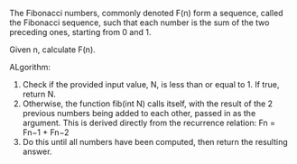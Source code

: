 The Fibonacci numbers, commonly denoted F(n) form a sequence, called the Fibonacci sequence, such that each number is the sum of the two preceding ones, starting from 0 and 1.

Given n, calculate F(n).

ALgorithm:
1. Check if the provided input value, N, is less than or equal to 1. If true, return N.
2. Otherwise, the function fib(int N) calls itself, with the result of the 2 previous numbers being added to each other, passed in as the argument. This is derived directly from the recurrence relation: Fn = Fn−1 + Fn−2
3. Do this until all numbers have been computed, then return the resulting answer.
